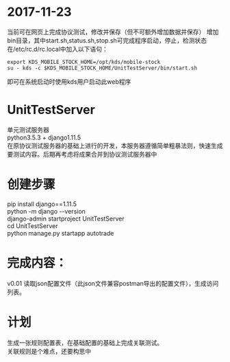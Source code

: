 # 2017-11-23 
当前可在网页上完成协议测试，修改并保存（但不可额外增加数据并保存）
增加bin目录，其中start.sh,status.sh,stop.sh可完成程序启动，停止，检测状态
在/etc/rc.d/rc.local中加入以下语句：
```
export KDS_MOBILE_STOCK_HOME=/opt/kds/mobile-stock
su - kds -c $KDS_MOBILE_STOCK_HOME/UnitTestServer/bin/start.sh
```
即可在系统启动时使用kds用户启动此web程序

# UnitTestServer
单元测试服务器    
python3.5.3 + django1.11.5    
在原协议测试服务器的基础上进行的开发，本服务器遵循简单粗暴法则，快速生成要测试内容。后期再考虑将成果合并到协议测试服务器中

# 创建步骤    
pip install django==1.11.5        
python -m django --version    
django-admin startproject UnitTestServer    
cd UnitTestServer    
python manage.py startapp autotrade    

# 完成内容：    
v0.01 读取json配置文件（此json文件兼容postman导出的配置文件），生成访问列表。    

# 计划    
生成一张规则配置表，在基础配置的基础上完成关联测试。    
关联规则是个难点，还要构思中    




